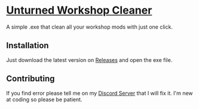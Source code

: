# [Unturned Workshop Cleaner](https://smartlydressedgames.com)
A simple .exe that clean all your workshop mods with just one click.

## Installation
Just download the latest version on [Releases](https://github.com/dorelli/unturned-workshop-cleaner/releases) and open the exe file.

## Contributing
If you find error please tell me on my [Discord Server](https://discord.gg/SbFUjMw) that I will fix it. I'm new at coding so please be patient.
